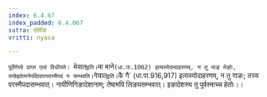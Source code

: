 ```yaml
---
index: 6.4.67
index_padded: 6.4.067
sutra: एर्लिङि
vritti: nyasa

---
```

`पूर्वेणेत्त्वे प्राप्त एत्वं विधीयते। `मेयात्` इति। `मा माने` (धा.पा.1062) इत्यस्येदम्दाहरणम्, न तु माङ् मेङोः, तयोर्ह्यात्मनेपदित्वात्परस्मैपदं न सम्भवति। `गेयात्` इति। `कै गै` (धा.पा.916,917) इत्यस्योदाहरणम्, न तु गाङः; तस्य परस्मैपदासम्भवात्। नापीणिगिङादेशानाम्; तेषामपि लिङ्यसम्भवात्। इङादेशस्य तु पूर्वस्माच्च हेतोः।।